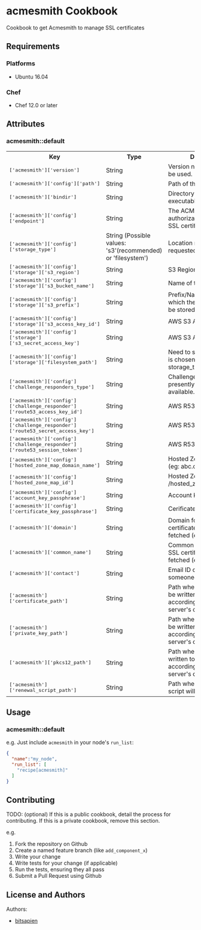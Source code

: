 # acmesmith Cookbook

Cookbook to get Acmesmith to manage SSL certificates

## Requirements

### Platforms

- Ubuntu 16.04

### Chef

- Chef 12.0 or later

## Attributes


### acmesmith::default

<table>
  <tr>
    <th>Key</th>
    <th>Type</th>
    <th>Description</th>
    <th>Default</th>
  </tr>
  <tr>
    <td><tt>['acmesmith']['version']</tt></td>
    <td>String</td>
    <td>Version number of gem to be used.</td>
    <td><tt>'0.6.1'</tt></td>
  </tr>
  <tr>
    <td><tt>['acmesmith']['config']['path']</tt></td>
    <td>String</td>
    <td>Path of the config file</td>
    <td><tt>'/tmp' # set this</tt></td>
  </tr>
  <tr>
    <td><tt>['acmesmith']['bindir']</tt></td>
    <td>String</td>
    <td>Directory where the gem's executables will reside.</td>
    <td><tt>'/usr/local/bin'</tt></td>
  </tr>
  <tr>
    <td><tt>['acmesmith']['config']['endpoint']</tt></td>
    <td>String</td>
    <td>The ACME endpoint for authorization/request of SSL certificates.</td>
    <td><tt>'https://acme-staging.api.letsencrypt.org/' # set this</tt></td>
  </tr>

  <tr>
    <td><tt>['acmesmith']['config']['storage_type']</tt></td>
    <td>String (Possible values: 's3'(recommended) or 'filesystem')</td>
    <td>Location repo for the requested certificates. </td>
    <td><tt>'s3'</tt></td>
  </tr>

  <tr>
    <td><tt>['acmesmith']['config']['storage']['s3_region']</tt></td>
    <td>String</td>
    <td>S3 Region</td>
    <td><tt>'us-east-1' # set this</tt></td>
  </tr>
  <tr>
    <td><tt>['acmesmith']['config']['storage']['s3_bucket_name']</tt></td>
    <td>String</td>
    <td>Name of the S3 bucket</td>
    <td><tt>'some-bucket' # set this</tt></td>
  </tr>
  <tr>
    <td><tt>['acmesmith']['config']['storage']['s3_prefix']</tt></td>
    <td>String</td>
    <td>Prefix/Namespace under which the certificates will be stored on S#</td>
    <td><tt>''</tt></td>
  </tr>
  <tr>
    <td><tt>['acmesmith']['config']['storage']['s3_access_key_id']</tt></td>
    <td>String</td>
    <td>AWS S3 Access Key ID</td>
    <td><tt>'' # set this</tt></td>
  </tr>
  <tr>
    <td><tt>['acmesmith']['config']['storage']['s3_secret_access_key']</tt></td>
    <td>String</td>
    <td>AWS S3 Access Secret</td>
    <td><tt>'' # set this</tt></td>
  </tr>

  <tr>
    <td><tt>['acmesmith']['config']['storage']['filesystem_path']</tt></td>
    <td>String</td>
    <td>Need to set if 'filesystem' is chosen as the storage_type</td>
    <td><tt>'/tmp/keys'</tt></td>
  </tr>

  <tr>
    <td><tt>['acmesmith']['config']['challenge_responders_type']</tt></td>
    <td>String</td>
    <td>Challenge responder, presently only 'route53' is available.</td>
    <td><tt>'route53'</tt></td>
  </tr>

  <tr>
    <td><tt>['acmesmith']['config']['challenge_responder']['route53_access_key_id']</tt></td>
    <td>String</td>
    <td>AWS R53 Access Key ID</td>
    <td><tt>'' # set this</tt></td>
  </tr>
  <tr>
    <td><tt>['acmesmith']['config']['challenge_responder']['route53_secret_access_key']</tt></td>
    <td>String</td>
    <td>AWS R53 Access Secret</td>
    <td><tt>'' # set this</tt></td>
  </tr>
  <tr>
    <td><tt>['acmesmith']['config']['challenge_responder']['route53_session_token']</tt></td>
    <td>String</td>
    <td>AWS R53 Session Token</td>
    <td><tt>'' # set this</tt></td>
  </tr>


  <tr>
    <td><tt>['acmesmith']['config']['hosted_zone_map_domain_name']</tt></td>
    <td>String</td>
    <td>Hosted Zone Domain Name (eg: abc.com.)</td>
    <td><tt>''</tt></td>
  </tr>
  <tr>
    <td><tt>['acmesmith']['config']['hosted_zone_map_id']</tt></td>
    <td>String</td>
    <td>Hosted Zone Map ID (eg: /hosted_zone/DEADBEEF)</td>
    <td><tt>''</tt></td>
  </tr>

  <tr>
    <td><tt>['acmesmith']['config']['account_key_passphrase']</tt></td>
    <td>String</td>
    <td>Account Key Passphrase</td>
    <td><tt>'password' # set this</tt></td>
  </tr>
  <tr>
    <td><tt>['acmesmith']['config']['certificate_key_passphrase']</tt></td>
    <td>String</td>
    <td>Cerificate Key Passphrase</td>
    <td><tt>'secret' # set this</tt></td>
  </tr>


  <tr>
    <td><tt>['acmesmith']['domain']</tt></td>
    <td>String</td>
    <td>Domain for which SSL certificates need to be fetched (eg. abc.com)</td>
    <td><tt>'' # set this</tt></td>
  </tr>
  <tr>
    <td><tt>['acmesmith']['common_name']</tt></td>
    <td>String</td>
    <td>Common Name for which SSL certificates need to be fetched (eg. xyz.abc.com)</td>
    <td><tt>'' # set this</tt></td>
  </tr>
  <tr>
    <td><tt>['acmesmith']['contact']</tt></td>
    <td>String</td>
    <td>Email ID of owner (eg. someone@something.com)</td>
    <td><tt>'' # set this</tt></td>
  </tr>

  <tr>
    <td><tt>['acmesmith']['certificate_path']</tt></td>
    <td>String</td>
    <td>Path where Certificate will be written to (Set this according to your web server's configuration)</td>
    <td><tt>'' </tt></td>
  </tr>
  <tr>
    <td><tt>['acmesmith']['private_key_path']</tt></td>
    <td>String</td>
    <td>Path where Private Key will be written to (Set this according to your web server's configuration)</td>
    <td><tt>'' </tt></td>
  </tr>
  <tr>
    <td><tt>['acmesmith']['pkcs12_path']</tt></td>
    <td>String</td>
    <td>Path where PKCS12 will be written to (Set this according to your web server's configuration)</td>
    <td><tt>''</tt></td>
  </tr>

  <tr>
    <td><tt>['acmesmith']['renewal_script_path']</tt></td>
    <td>String</td>
    <td>Path where the renewal script will reside</td>
    <td><tt>'/usr/local/bin/'</tt></td>
  </tr>
</table>

## Usage

### acmesmith::default


e.g.
Just include `acmesmith` in your node's `run_list`:

```json
{
  "name":"my_node",
  "run_list": [
    "recipe[acmesmith]"
  ]
}
```

## Contributing

TODO: (optional) If this is a public cookbook, detail the process for contributing. If this is a private cookbook, remove this section.

e.g.
1. Fork the repository on Github
2. Create a named feature branch (like `add_component_x`)
3. Write your change
4. Write tests for your change (if applicable)
5. Run the tests, ensuring they all pass
6. Submit a Pull Request using Github

## License and Authors

Authors:

- [bitsapien](https://github.com/bitsapien)

